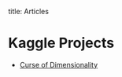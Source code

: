 title: Articles

Kaggle Projects
===============
* [Curse of Dimensionality]({filename}/projects/cut_the_time_notebook.ipynb)
